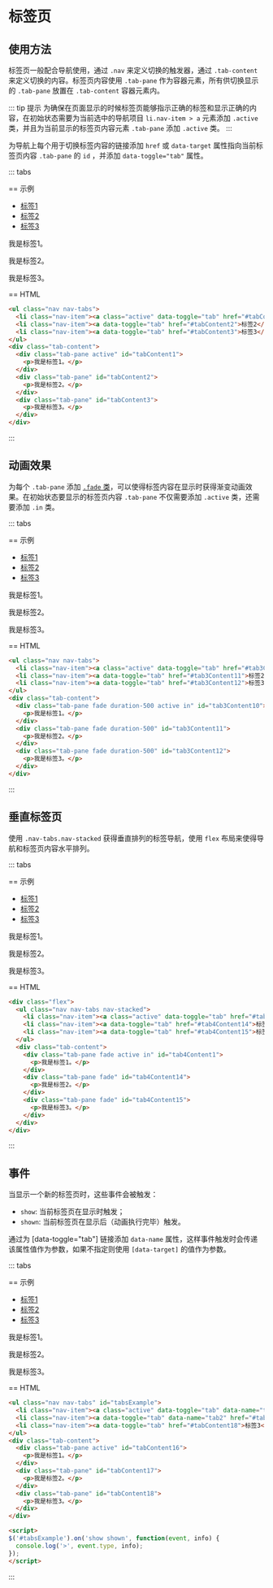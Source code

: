 # 标签页

## 使用方法

标签页一般配合导航使用，通过 `.nav` 来定义切换的触发器，通过 `.tab-content` 来定义切换的内容。标签页内容使用 `.tab-pane` 作为容器元素，所有供切换显示的 `.tab-pane` 放置在 `.tab-content` 容器元素内。

::: tip 提示
为确保在页面显示的时候标签页能够指示正确的标签和显示正确的内容，在初始状态需要为当前选中的导航项目 `li.nav-item > a` 元素添加 `.active` 类，并且为当前显示的标签页内容元素 `.tab-pane` 添加 `.active` 类。
:::

为导航上每个用于切换标签内容的链接添加 `href` 或 `data-target` 属性指向当前标签页内容 `.tab-pane` 的 `id` ，并添加 `data-toggle="tab"` 属性。

::: tabs

== 示例

<Example>
  <ul class="nav nav-tabs">
    <li class="nav-item"><a class="active" data-toggle="tab" href="#tabContent1">标签1</a></li>
    <li class="nav-item"><a data-toggle="tab" href="#tabContent2">标签2</a></li>
    <li class="nav-item"><a data-toggle="tab" href="#tabContent3">标签3</a></li>
  </ul>
  <div class="tab-content">
    <div class="tab-pane active" id="tabContent1">
      <p>我是标签1。</p>
    </div>
    <div class="tab-pane" id="tabContent2">
      <p>我是标签2。</p>
    </div>
    <div class="tab-pane" id="tabContent3">
      <p>我是标签3。</p>
    </div>
  </div>
</Example>

== HTML

```html
<ul class="nav nav-tabs">
  <li class="nav-item"><a class="active" data-toggle="tab" href="#tabContent1">标签1</a></li>
  <li class="nav-item"><a data-toggle="tab" href="#tabContent2">标签2</a></li>
  <li class="nav-item"><a data-toggle="tab" href="#tabContent3">标签3</a></li>
</ul>
<div class="tab-content">
  <div class="tab-pane active" id="tabContent1">
    <p>我是标签1。</p>
  </div>
  <div class="tab-pane" id="tabContent2">
    <p>我是标签2。</p>
  </div>
  <div class="tab-pane" id="tabContent3">
    <p>我是标签3。</p>
  </div>
</div>
```

:::

## 动画效果

为每个 `.tab-pane` 添加 [`.fade` 类](/utilities/effects/utilities/transition.html)，可以使得标签内容在显示时获得渐变动画效果。在初始状态要显示的标签页内容 `.tab-pane` 不仅需要添加 `.active` 类，还需要添加 `.in` 类。

::: tabs

== 示例

<Example>
  <ul class="nav nav-tabs">
    <li class="nav-item"><a class="active" data-toggle="tab" href="#tab3Content10">标签1</a></li>
    <li class="nav-item"><a data-toggle="tab" href="#tab3Content11">标签2</a></li>
    <li class="nav-item"><a data-toggle="tab" href="#tab3Content12">标签3</a></li>
  </ul>
  <div class="tab-content">
    <div class="tab-pane fade duration-500 active in" id="tab3Content10">
      <p>我是标签1。</p>
    </div>
    <div class="tab-pane fade duration-500" id="tab3Content11">
      <p>我是标签2。</p>
    </div>
    <div class="tab-pane fade duration-500" id="tab3Content12">
      <p>我是标签3。</p>
    </div>
  </div>
</Example>

== HTML

```html
<ul class="nav nav-tabs">
  <li class="nav-item"><a class="active" data-toggle="tab" href="#tab3Content10">标签1</a></li>
  <li class="nav-item"><a data-toggle="tab" href="#tab3Content11">标签2</a></li>
  <li class="nav-item"><a data-toggle="tab" href="#tab3Content12">标签3</a></li>
</ul>
<div class="tab-content">
  <div class="tab-pane fade duration-500 active in" id="tab3Content10">
    <p>我是标签1。</p>
  </div>
  <div class="tab-pane fade duration-500" id="tab3Content11">
    <p>我是标签2。</p>
  </div>
  <div class="tab-pane fade duration-500" id="tab3Content12">
    <p>我是标签3。</p>
  </div>
</div>
```

:::

## 垂直标签页

使用 `.nav-tabs.nav-stacked` 获得垂直排列的标签导航，使用 `flex` 布局来使得导航和标签页内容水平排列。

::: tabs

== 示例

<Example>
  <div class="flex">
    <ul class="nav nav-tabs nav-stacked">
      <li class="nav-item"><a class="active" data-toggle="tab" href="#tab4Content13">标签1</a></li>
      <li class="nav-item"><a data-toggle="tab" href="#tab4Content14">标签2</a></li>
      <li class="nav-item"><a data-toggle="tab" href="#tab4Content15">标签3</a></li>
    </ul>
    <div class="tab-content">
      <div class="tab-pane fade active in" id="tab4Content13">
        <p>我是标签1。</p>
      </div>
      <div class="tab-pane fade" id="tab4Content14">
        <p>我是标签2。</p>
      </div>
      <div class="tab-pane fade" id="tab4Content15">
        <p>我是标签3。</p>
      </div>
    </div>
  </div>
</Example>

== HTML

```html
<div class="flex">
  <ul class="nav nav-tabs nav-stacked">
    <li class="nav-item"><a class="active" data-toggle="tab" href="#tab4Content13">标签1</a></li>
    <li class="nav-item"><a data-toggle="tab" href="#tab4Content14">标签2</a></li>
    <li class="nav-item"><a data-toggle="tab" href="#tab4Content15">标签3</a></li>
  </ul>
  <div class="tab-content">
    <div class="tab-pane fade active in" id="tab4Content1">
      <p>我是标签1。</p>
    </div>
    <div class="tab-pane fade" id="tab4Content14">
      <p>我是标签2。</p>
    </div>
    <div class="tab-pane fade" id="tab4Content15">
      <p>我是标签3。</p>
    </div>
  </div>
</div>
```

:::

## 事件

当显示一个新的标签页时，这些事件会被触发：

* `show`: 当前标签页在显示时触发；
* `shown`: 当前标签页在显示后（动画执行完毕）触发。

通过为 [data-toggle="tab"] 链接添加 `data-name` 属性，这样事件触发时会传递该属性值作为参数，如果不指定则使用 `[data-target]` 的值作为参数。

::: tabs

== 示例

<Example>
  <ul class="nav nav-tabs" id="tabsExample">
    <li class="nav-item"><a class="active" data-toggle="tab" data-name="tab1" href="#tabContent16">标签1</a></li>
    <li class="nav-item"><a data-toggle="tab" data-name="tab2" href="#tabContent17">标签2</a></li>
    <li class="nav-item"><a data-toggle="tab" href="#tabContent18">标签3</a></li>
  </ul>
  <div class="tab-content">
    <div class="tab-pane active" id="tabContent16">
      <p>我是标签1。</p>
    </div>
    <div class="tab-pane" id="tabContent17">
      <p>我是标签2。</p>
    </div>
    <div class="tab-pane" id="tabContent18">
      <p>我是标签3。</p>
    </div>
  </div>
</Example>

== HTML

```html
<ul class="nav nav-tabs" id="tabsExample">
  <li class="nav-item"><a class="active" data-toggle="tab" data-name="tab1" href="#tabContent16">标签1</a></li>
  <li class="nav-item"><a data-toggle="tab" data-name="tab2" href="#tabContent17">标签2</a></li>
  <li class="nav-item"><a data-toggle="tab" href="#tabContent18">标签3</a></li>
</ul>
<div class="tab-content">
  <div class="tab-pane active" id="tabContent16">
    <p>我是标签1。</p>
  </div>
  <div class="tab-pane" id="tabContent17">
    <p>我是标签2。</p>
  </div>
  <div class="tab-pane" id="tabContent18">
    <p>我是标签3。</p>
  </div>
</div>

<script>
$('#tabsExample').on('show shown', function(event, info) {
  console.log('>', event.type, info);
});
</script>
```

:::

